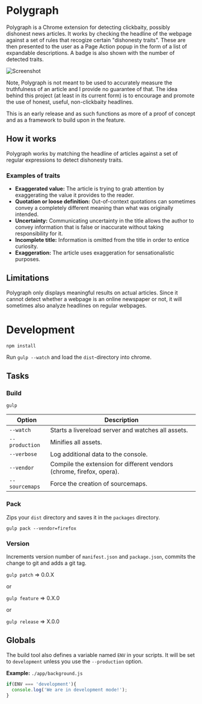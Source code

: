 # Polygraph
Polygraph is a Chrome extension for detecting clickbaity, possibly dishonest news articles. It works by checking the headline of the webpage against a set of rules that recogize certain "dishonesty traits". These are then presented to the user as a Page Action popup in the form of a list of expandable descriptions. A badge is also shown with the number of detected traits.

![Screenshot](http://i.imgur.com/XrjwBh0.png)

Note, Polygraph is not meant to be used to accurately measure the truthfulness of an article and I provide no guarantee of that. The idea behind this project (at least in its current form) is to encourage and promote the use of honest, useful, non-clickbaity headlines.

This is an early release and as such functions as more of a proof of concept and as a framework to build upon in the feature.

## How it works
Polygraph works by matching the headline of articles against a set of regular expressions to detect dishonesty traits.

### Examples of traits
- **Exaggerated value:** The article is trying to grab attention by exaggerating the value it provides to the reader.
- **Quotation or loose definition:** Out-of-context quotations can sometimes convey a completely different meaning than what was originally intended.
- **Uncertainty:** Communicating uncertainty in the title allows the author to convey information that is false or inaccurate without taking responsibility for it.
- **Incomplete title:** Information is omitted from the title in order to entice curiosity.
- **Exaggeration:** The article uses exaggeration for sensationalistic purposes.

## Limitations
Polygraph only displays meaningful results on actual articles. Since it cannot detect whether a webpage is an online newspaper or not, it will sometimes also analyze headlines on regular webpages.

# Development
`npm install`

Run `gulp --watch` and load the `dist`-directory into chrome.

## Tasks

### Build
`gulp`

| Option         | Description                                                           |
|----------------|-----------------------------------------------------------------------|
| `--watch`      | Starts a livereload server and watches all assets.                    |
| `--production` | Minifies all assets.                                                  |
| `--verbose`    | Log additional data to the console.                                   |
| `--vendor`     | Compile the extension for different vendors (chrome, firefox, opera). |
| `--sourcemaps` | Force the creation of sourcemaps.                                     |

### Pack
Zips your `dist` directory and saves it in the `packages` directory.

`gulp pack --vendor=firefox`

### Version
Increments version number of `manifest.json` and `package.json`,
commits the change to git and adds a git tag.


`gulp patch` => 0.0.X

or

`gulp feature` => 0.X.0

or

`gulp release` => X.0.0


## Globals
The build tool also defines a variable named `ENV` in your scripts. It will be set to `development` unless you use the `--production` option.

**Example:** `./app/background.js`

```javascript
if(ENV === 'development'){
  console.log('We are in development mode!');
}
```
